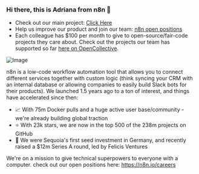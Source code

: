 ### Hi there, this is Adriana from n8n 👋

- Check out our main project: <a href="https://github.com/n8n-io/n8n">Click Here</a>
- Help us improve our product and join our team: <a href="https://n8n.io/careers">n8n open positions</a>
- Each colleague has $100 per month to give to open-source/fair-code projects they care about. Check out the projects our team has supported so far [here on OpenCollective](https://opencollective.com/n8n).

![Image](https://blog.n8n.io/content/images/size/w1200/2022/07/google-sheets-mysql8.png)

n8n is a low-code workflow automation tool that allows you to connect different services together with custom logic (think syncing your CRM with an internal database or allowing companies to easily build Slack bots for their products). We launched 1.5 years ago to a ton of interest, and things have accelerated since then:

- 📈 With 75m Docker pulls and a huge active user base/community - we're already building global traction
- ⭐️ With 23k stars, we are now in the top 500 of the 238m projects on GitHub
- 🌱 We were Sequoia's first seed investment in Germany, and recently raised a $12m Series A round, led by Felicis Ventures

We're on a mission to give technical superpowers to everyone with a computer. check out our open positions here: https://n8n.io/careers
